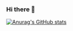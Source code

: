 ### Hi there 👋

[![Anurag's GitHub stats](https://github-readme-stats.vercel.app/api?username=Akouniakov&bg_color=212529&text_color=f8f9fa&title_color=18ebff)](https://github.com/Akouniakov/github-readme-stats)

<!--
**Akouniakov/Akouniakov** is a ✨ _special_ ✨ repository because its `README.md` (this file) appears on your GitHub profile.

Here are some ideas to get you started:

- 🔭 I’m currently working on ...
- 🌱 I’m currently learning ...
- 👯 I’m looking to collaborate on ...
- 🤔 I’m looking for help with ...
- 💬 Ask me about ...
- 📫 How to reach me: ...
- 😄 Pronouns: ...
- ⚡ Fun fact: ...
-->
